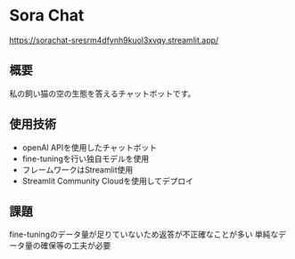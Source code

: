 # Sora Chat
<https://sorachat-sresrm4dfynh9kuol3xvqy.streamlit.app/>

## 概要
私の飼い猫の空の生態を答えるチャットボットです。

## 使用技術
* openAI APIを使用したチャットボット
* fine-tuningを行い独自モデルを使用
* フレームワークはStreamlit使用
* Streamlit Community Cloudを使用してデプロイ

## 課題
fine-tuningのデータ量が足りていないため返答が不正確なことが多い
単純なデータ量の確保等の工夫が必要
